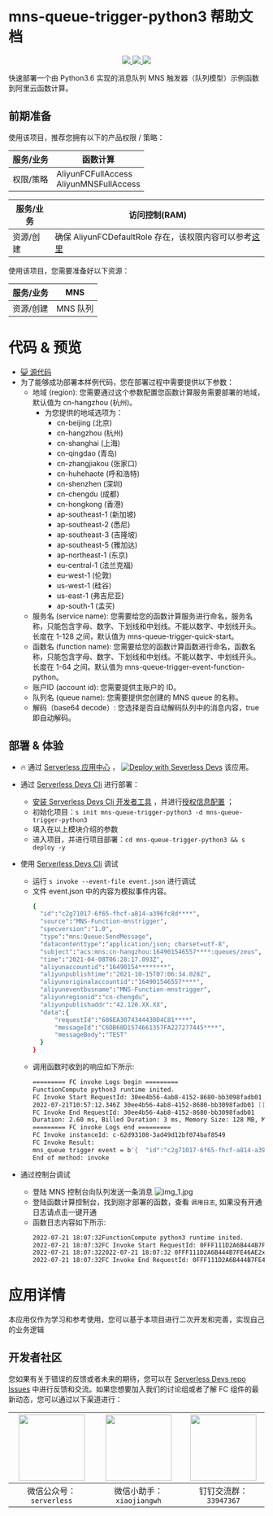 # mns-queue-trigger-python3 帮助文档

<p align="center" class="flex justify-center">
    <a href="https://www.serverless-devs.com" class="ml-1">
    <img src="http://editor.devsapp.cn/icon?package=mns-queue-trigger-python3&type=packageType">
  </a>
  <a href="http://www.devsapp.cn/details.html?name=mns-queue-trigger-python3" class="ml-1">
    <img src="http://editor.devsapp.cn/icon?package=mns-queue-trigger-python3&type=packageVersion">
  </a>
  <a href="http://www.devsapp.cn/details.html?name=mns-queue-trigger-python3" class="ml-1">
    <img src="http://editor.devsapp.cn/icon?package=mns-queue-trigger-python3&type=packageDownload">
  </a>
</p>

<description>

快速部署一个由 Python3.6 实现的消息队列 MNS 触发器（队列模型）示例函数到阿里云函数计算。

</description>

## 前期准备
使用该项目，推荐您拥有以下的产品权限 / 策略：

| 服务/业务 | 函数计算 |     
| --- |  --- |   
| 权限/策略 | AliyunFCFullAccess <br> AliyunMNSFullAccess |

| 服务/业务 | 访问控制(RAM) |     
| --- |  --- |   
| 资源/创建 | 确保 AliyunFCDefaultRole 存在，该权限内容可以参考[这里](https://help.aliyun.com/document_detail/181589.html) |

使用该项目，您需要准备好以下资源：

| 服务/业务 | MNS |     
| --- |  --- |   
| 资源/创建 | MNS 队列 |  

<codepre id="codepre">

# 代码 & 预览

- [ :smiley_cat:  源代码](https://github.com/devsapp/start-fc/blob/main/event-function/mns-queue-trigger-python3)
- 为了能够成功部署本样例代码，您在部署过程中需要提供以下参数：
    - 地域 (region): 您需要通过这个参数配置您函数计算服务需要部署的地域，默认值为 cn-hangzhou (杭州)。
      - 为您提供的地域选项为：
        - cn-beijing (北京)
        - cn-hangzhou (杭州)
        - cn-shanghai (上海)
        - cn-qingdao (青岛)
        - cn-zhangjiakou (张家口)
        - cn-huhehaote (呼和浩特)
        - cn-shenzhen (深圳)
        - cn-chengdu (成都)
        - cn-hongkong (香港)
        - ap-southeast-1 (新加坡)
        - ap-southeast-2 (悉尼)
        - ap-southeast-3 (吉隆坡)
        - ap-southeast-5 (雅加达)
        - ap-northeast-1 (东京)
        - eu-central-1 (法兰克福)
        - eu-west-1 (伦敦)
        - us-west-1 (硅谷)
        - us-east-1 (弗吉尼亚)
        - ap-south-1 (孟买)
    - 服务名 (service name): 您需要给您的函数计算服务进行命名，服务名称，只能包含字母、数字、下划线和中划线。不能以数字、中划线开头。长度在 1-128 之间，默认值为 mns-queue-trigger-quick-start。
    - 函数名 (function name): 您需要给您的函数计算函数进行命名，函数名称，只能包含字母、数字、下划线和中划线。不能以数字、中划线开头。长度在 1-64 之间。默认值为 mns-queue-trigger-event-function-python。
    - 账户ID (account id): 您需要提供主账户的 ID。
    - 队列名 (queue name): 您需要提供您创建的 MNS queue 的名称。
    - 解码（base64 decode）: 您选择是否自动解码队列中的消息内容，true 即自动解码。

</codepre>

<deploy>

## 部署 & 体验

<appcenter>

-  :fire:  通过 [Serverless 应用中心](https://fcnext.console.aliyun.com/applications/create?template=mns-queue-trigger-python3) ，
[![Deploy with Severless Devs](https://img.alicdn.com/imgextra/i1/O1CN01w5RFbX1v45s8TIXPz_!!6000000006118-55-tps-95-28.svg)](https://fcnext.console.aliyun.com/applications/create?template=mns-queue-trigger-python3)  该应用。 

</appcenter>

- 通过 [Serverless Devs Cli](https://www.serverless-devs.com/serverless-devs/install) 进行部署：
    - [安装 Serverless Devs Cli 开发者工具](https://www.serverless-devs.com/serverless-devs/install) ，并进行[授权信息配置](https://www.serverless-devs.com/fc/config) ；
    - 初始化项目：`s init mns-queue-trigger-python3 -d mns-queue-trigger-python3` 
    - 填入在以上模块介绍的参数
    - 进入项目，并进行项目部署：`cd mns-queue-trigger-python3 && s deploy -y`
  
- 使用 [Serverless Devs Cli](https://www.serverless-devs.com/serverless-devs/install) 调试
  - 运行 `s invoke --event-file event.json` 进行调试
  - 文件 event.json 中的内容为模拟事件内容。
    ```bash
    {
      "id":"c2g71017-6f65-fhcf-a814-a396fc8d****",
      "source":"MNS-Function-mnstrigger",
      "specversion":"1.0",
      "type":"mns:Queue:SendMessage",
      "datacontenttype":"application/json; charset=utf-8",
      "subject":"acs:mns:cn-hangzhou:164901546557****:queues/zeus",
      "time":"2021-04-08T06:28:17.093Z",
      "aliyunaccountid":"16490154********",
      "aliyunpublishtime":"2021-10-15T07:06:34.028Z",
      "aliyunoriginalaccountid":"164901546557****",
      "aliyuneventbusname":"MNS-Function-mnstrigger",
      "aliyunregionid":"cn-chengdu",
      "aliyunpublishaddr":"42.120.XX.XX",
      "data":{
          "requestId":"606EA3074344430D4C81****",
          "messageId":"C6DB60D1574661357FA227277445****",
          "messageBody":"TEST"
      }
    }
    ```
  - 调用函数时收到的响应如下所示:
    ```bash
    ========= FC invoke Logs begin =========
    FunctionCompute python3 runtime inited.
    FC Invoke Start RequestId: 30ee4b56-4ab8-4152-8680-bb3098fadb01
    2022-07-21T10:57:12.346Z 30ee4b56-4ab8-4152-8680-bb3098fadb01 [INFO] b'{  "id":"c2g71017-6f65-fhcf-a814-a396fc8d****",  "source":"MNS-Function-mnstrigger",  "specversion":"1.0",  "type":"mns:Queue:SendMessage",  "datacontenttype":"application/json; charset=utf-8",  "subject":"acs:mns:cn-hangzhou:164901546557****:queues/zeus",  "time":"2021-04-08T06:28:17.093Z",  "aliyunaccountid":"1649015465574023",  "aliyunpublishtime":"2021-10-15T07:06:34.028Z",  "aliyunoriginalaccountid":"164901546557****",  "aliyuneventbusname":"MNS-Function-mnstrigger",  "aliyunregionid":"cn-chengdu",  "aliyunpublishaddr":"42.120.XX.XX",  "data":{      "requestId":"606EA3074344430D4C81****",      "messageId":"C6DB60D1574661357FA227277445****",      "messageBody":"TEST"  }}'
    FC Invoke End RequestId: 30ee4b56-4ab8-4152-8680-bb3098fadb01
    Duration: 2.60 ms, Billed Duration: 3 ms, Memory Size: 128 MB, Max Memory Used: 25.02 MB
    ========= FC invoke Logs end =========
    FC Invoke instanceId: c-62d93108-3ad49d12bf074baf8549
    FC Invoke Result:
    mns_queue trigger event = b'{  "id":"c2g71017-6f65-fhcf-a814-a396fc8d****",  "source":"MNS-Function-mnstrigger",  "specversion":"1.0",  "type":"mns:Queue:SendMessage",  "datacontenttype":"application/json; charset=utf-8",  "subject":"acs:mns:cn-hangzhou:164901546557****:queues/zeus",  "time":"2021-04-08T06:28:17.093Z",  "aliyunaccountid":"1649015465574023",  "aliyunpublishtime":"2021-10-15T07:06:34.028Z",  "aliyunoriginalaccountid":"164901546557****",  "aliyuneventbusname":"MNS-Function-mnstrigger",  "aliyunregionid":"cn-chengdu",  "aliyunpublishaddr":"42.120.XX.XX",  "data":{      "requestId":"606EA3074344430D4C81****",      "messageId":"C6DB60D1574661357FA227277445****",      "messageBody":"TEST"  }}'
    End of method: invoke
      ```
- 通过控制台调试
  - 登陆 MNS 控制台向队列发送一条消息
  ![img_1.jpg](https://cdn.jsdelivr.net/gh/penghuima/ImageBed@master/img/blog_file/PicGo-Github-ImgBed20220802120226.jpg)
  - 登陆函数计算控制台，找到刚才部署的函数，查看 `调用日志`, 如果没有开通日志请点击一键开通
  - 函数日志内容如下所示:
    ```bash
    2022-07-21 18:07:32FunctionCompute python3 runtime inited.
    2022-07-21 18:07:32FC Invoke Start RequestId: 0FFF111D2A6B444B7FE46AE2xxxxxxxx
    2022-07-21 18:07:322022-07-21 18:07:32 0FFF111D2A6B444B7FE46AE2xxxxxxxx [INFO] b'{"id":"0FFF111D2A6B444B7FE46AE2xxxxxxxx","source":"MNS-python3-mns-queue-trigger-trigger-5h3jxxxx","specversion":"1.0","type":"mns:Queue:SendMessage","datacontenttype":"application/json;charset=utf-8","subject":"acs:mns:cn-shenzhen:15812231xxxxxxxx:queues/fc-example","time":"2022-07-21T10:07:31.525Z","aliyunaccountid":"15812231xxxxxxxx","aliyunpublishtime":"2022-07-21T10:07:32.019Z","aliyunoriginalaccountid":"15812231xxxxxxxx","aliyuneventbusname":"MNS-python3-mns-queue-trigger-trigger-5h3jxxxx","aliyunregionid":"cn-shenzhen","aliyunpublishaddr":"10.58.xx.xx","data":{"requestId":"62D92563354133CAxxxxxxxx","messageId":"0FFF111D2A6B444B7FE46AE2xxxxxxxx","messageBody":"bWVlc2FnZSBmcm9tIE1OUyBjb25zb2xl"}}'
    2022-07-21 18:07:32FC Invoke End RequestId: 0FFF111D2A6B444B7FE46AE2xxxxxxxx
    ```
</deploy>

<appdetail id="flushContent">

# 应用详情



本应用仅作为学习和参考使用，您可以基于本项目进行二次开发和完善，实现自己的业务逻辑



</appdetail>

<devgroup>

## 开发者社区

您如果有关于错误的反馈或者未来的期待，您可以在 [Serverless Devs repo Issues](https://github.com/serverless-devs/serverless-devs/issues) 中进行反馈和交流。如果您想要加入我们的讨论组或者了解 FC 组件的最新动态，您可以通过以下渠道进行：

<p align="center">

| <img src="https://serverless-article-picture.oss-cn-hangzhou.aliyuncs.com/1635407298906_20211028074819117230.png" width="130px" > | <img src="https://serverless-article-picture.oss-cn-hangzhou.aliyuncs.com/1635407044136_20211028074404326599.png" width="130px" > | <img src="https://serverless-article-picture.oss-cn-hangzhou.aliyuncs.com/1635407252200_20211028074732517533.png" width="130px" > |
|--- | --- | --- |
| <center>微信公众号：`serverless`</center> | <center>微信小助手：`xiaojiangwh`</center> | <center>钉钉交流群：`33947367`</center> | 

</p>

</devgroup>